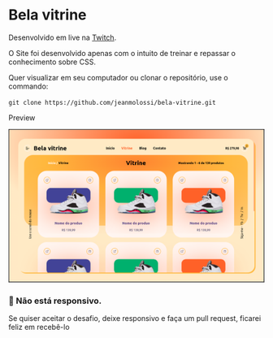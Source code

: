 # Bela vitrine

Desenvolvido em live na [Twitch](https://www.twitch.tv/videos/763608167).

O Site foi desenvolvido apenas com o intuito de treinar e repassar o conhecimento sobre CSS.

Quer visualizar em seu computador ou clonar o repositório, use o commando:

`git clone https://github.com/jeanmolossi/bela-vitrine.git`

Preview

<img src="./assets/bela-vitrine.png" width="800" />

### :art: Não está responsivo.

Se quiser aceitar o desafio, deixe responsivo e faça um pull request, ficarei feliz em recebê-lo
